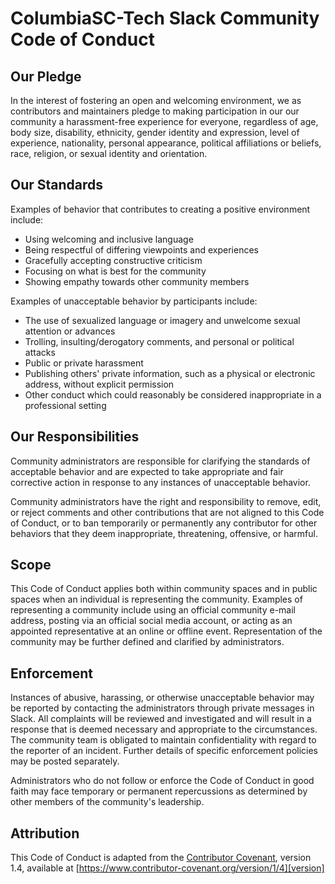 # ColumbiaSC-Tech Slack Community Code of Conduct

## Our Pledge

In the interest of fostering an open and welcoming environment, we as
contributors and maintainers pledge to making participation in our
our community a harassment-free experience for everyone, regardless of age, body
size, disability, ethnicity, gender identity and expression, level of experience,
nationality, personal appearance, political affiliations or beliefs, race, religion, or sexual identity and
orientation.

## Our Standards

Examples of behavior that contributes to creating a positive environment
include:

* Using welcoming and inclusive language
* Being respectful of differing viewpoints and experiences
* Gracefully accepting constructive criticism
* Focusing on what is best for the community
* Showing empathy towards other community members

Examples of unacceptable behavior by participants include:

* The use of sexualized language or imagery and unwelcome sexual attention or
advances
* Trolling, insulting/derogatory comments, and personal or political attacks
* Public or private harassment
* Publishing others' private information, such as a physical or electronic
  address, without explicit permission
* Other conduct which could reasonably be considered inappropriate in a
  professional setting

## Our Responsibilities

Community administrators are responsible for clarifying the standards of acceptable
behavior and are expected to take appropriate and fair corrective action in
response to any instances of unacceptable behavior.

Community administrators have the right and responsibility to remove, edit, or
reject comments and other contributions that are not aligned to this Code of Conduct, or to ban temporarily or permanently any contributor for other behaviors that they deem inappropriate, threatening, offensive, or harmful.

## Scope

This Code of Conduct applies both within community spaces and in public spaces
when an individual is representing the community. Examples of
representing a community include using an official community e-mail
address, posting via an official social media account, or acting as an appointed
representative at an online or offline event. Representation of the community may be
further defined and clarified by administrators.

## Enforcement

Instances of abusive, harassing, or otherwise unacceptable behavior may be
reported by contacting the administrators through private messages in Slack. All
complaints will be reviewed and investigated and will result in a response that
is deemed necessary and appropriate to the circumstances. The community team is
obligated to maintain confidentiality with regard to the reporter of an incident.
Further details of specific enforcement policies may be posted separately.

Administrators who do not follow or enforce the Code of Conduct in good
faith may face temporary or permanent repercussions as determined by other
members of the community's leadership.

## Attribution

This Code of Conduct is adapted from the [Contributor Covenant][homepage], version 1.4,
available at [https://www.contributor-covenant.org/version/1/4][version]

[homepage]: https://www.contributor-covenant.org
[version]: https://www.contributor-covenant.org/version/1/4/
